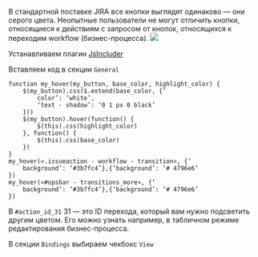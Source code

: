 В стандартной поставке JIRA все кнопки выглядят одинаково — они серого цвета. Неопытные пользователи не могут отличить кнопки, относящиеся к действиям с запросом от кнопок, относящихся к переходим workflow (бизнес-процесса).
![](http://myjira.biz-apps.ru/wp-content/uploads/2016/09/Screenshot_2.png)

Устанавливаем плагин [JsIncluder](https://marketplace.atlassian.com/plugins/ru.mail.jira.plugins.jsincluder/server/overview)

Вставляем код в секции `General`

~~~~
function my_hover(my_button, base_color, highlight_color) {
    $(my_button).css($.extend(base_color, {‘
        color’: ‘white’,
        ‘text - shadow’: ‘0 1 px 0 black’
    }))
    $(my_button).hover(function() {
        $(this).css(highlight_color)
    }, function() {
        $(this).css(base_color)
    })
}
my_hover(«.issueaction - workflow - transition», {‘
    background’: ‘#3b7fc4’},{‘background’: ‘# 4796e6’
})
my_hover(«#opsbar - transitions_more», {‘
    background’: ‘#3b7fc4’},{‘background’: ‘# 4796e6’
})
~~~~
В `#action_id_31` 31 — это ID перехода, который вам нужно подсветить другим цветом. Его можно узнать например, в табличном режиме редактирования бизнес-процесса.

В секции `Bindings` выбираем чекбокс `View`
